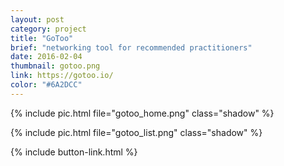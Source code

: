 ```yaml
---
layout: post
category: project
title: "GoToo"
brief: "networking tool for recommended practitioners"
date: 2016-02-04
thumbnail: gotoo.png
link: https://gotoo.io/
color: "#6A2DCC"
---
```


{% include pic.html file="gotoo_home.png" class="shadow" %}

{% include pic.html file="gotoo_list.png" class="shadow" %}

{% include button-link.html %}
